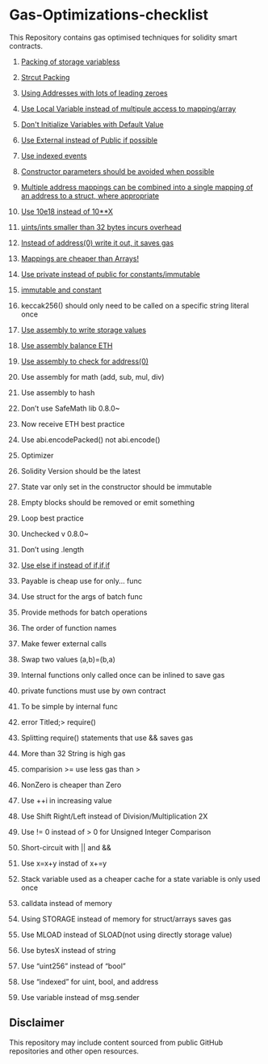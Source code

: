 # Gas-Optimizations-checklist

This Repository contains gas optimised techniques for solidity smart contracts.

1. [Packing of storage variabless](checklist/Packing-of-storage-variables.md)

2. [Strcut Packing](checklist/struct-packing.md)

3. [Using Addresses with lots of leading zeroes](checklist/leading-zeros.md)

4. [Use Local Variable instead of multipule access to mapping/array](checklist/local-memory-variable.md)

5. [Don't Initialize Variables with Default Value](checklist/default-assign.md)

6. [Use External instead of Public if possible](checklist/external-instead-of-public.md)

7. [Use indexed events](checklist/use-indexed-events.md)

8. [Constructor parameters should be avoided when possible](checklist/constructor-params-should-be-avoided.md)

9. [Multiple address mappings can be combined into a single mapping of an address to a struct, where appropriate](checklist/combine-multiple-mapping.md)

10. [Use 10e18 instead of 10\*\*X](checklist/use-10eX.md)

11. [uints/ints smaller than 32 bytes incurs overhead](checklist/smaller-than-32-bytes-incurs-overhead.md)

12. [Instead of address(0) write it out, it saves gas](checklist/use-hardcoded-addresszero.md)

13. [Mappings are cheaper than Arrays!](checklist/mapping-instead-of-array.md)

14. [Use private instead of public for constants/immutable](checklist/use-private-for-constant-immutable.md)

15. [immutable and constant](checklist/immutable-and-constant.md)

16. keccak256() should only need to be called on a specific string literal once

17. [Use assembly to write storage values](checklist/use-assembly-to-write-storage-value.md)

18. [Use assembly balance ETH](checklist/use-assembly-balance.md)

19. [Use assembly to check for address(0)](checklist/use-assembly-to-check-address-zero.md)

20. Use assembly for math (add, sub, mul, div)

21. Use assembly to hash

22. Don’t use SafeMath lib 0.8.0~

23. Now receive ETH best practice

24. Use abi.encodePacked() not abi.encode()

25. Optimizer

26. Solidity Version should be the latest

27. State var only set in the constructor should be immutable

28. Empty blocks should be removed or emit something

29. Loop best practice

30. Unchecked v 0.8.0~

31. Don’t using .length

32. [Use else if instead of if,if,if](checklist/use-else-instead-of-if-if.md)

33. Payable is cheap use for only… func

34. Use struct for the args of batch func

35. Provide methods for batch operations

36. The order of function names

37. Make fewer external calls

38. Swap two values (a,b)=(b,a)

39. Internal functions only called once can be inlined to save gas

40. private functions must use by own contract

41. To be simple by internal func

42. error Titled;> require()

43. Splitting require() statements that use && saves gas

44. More than 32 String is high gas

45. comparision >= use less gas than >

46. NonZero is cheaper than Zero

47. Use ++i in increasing value

48. Use Shift Right/Left instead of Division/Multiplication 2X

49. Use != 0 instead of > 0 for Unsigned Integer Comparison

50. Short-circuit with || and &&

51. Use x=x+y instad of x+=y

52. Stack variable used as a cheaper cache for a state variable is only used once

53. calldata instead of memory

54. Using STORAGE instead of memory for struct/arrays saves gas

55. Use MLOAD instead of SLOAD(not using directly storage value)

56. Use bytesX instead of string

57. Use “uint256” instead of “bool”

58. Use “indexed” for uint, bool, and address

59. Use variable instead of msg.sender

## Disclaimer

This repository may include content sourced from public GitHub repositories and other open resources.

